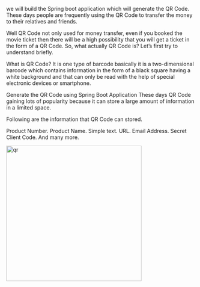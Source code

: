 we will build the Spring boot application which will generate the QR Code. These days people are frequently using the QR Code to transfer the money to their relatives and friends.

Well QR Code not only used for money transfer, even if you booked the movie ticket then there will be a high possibility that you will get a ticket in the form of a QR Code. So, what actually QR Code is? Let’s first try to understand briefly.

What is QR Code?
It is one type of barcode basically it is a two-dimensional barcode which contains information in the form of a black square having a white background and that can only be read with the help of special electronic devices or smartphone.

Generate the QR Code using Spring Boot Application
These days QR Code gaining lots of popularity because it can store a large amount of information in a limited space.

Following are the information that QR Code can stored.

Product Number.
Product Name.
Simple text.
URL.
Email Address.
Secret Client Code.
And many more.

<img width="360" alt="qr" src="https://github.com/anjalikhushi/QR-code-generator-Springboot/assets/82653640/b4f509c6-20e0-4fce-83e7-ab11484461bf">
